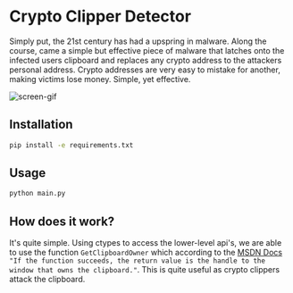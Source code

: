 # Crypto Clipper Detector

Simply put, the 21st century has had a upspring in malware. Along the course, came a simple but effective piece of malware that latches onto the infected users clipboard and replaces any crypto address to the attackers personal address. Crypto addresses are very easy to mistake for another, making victims lose money. Simple, yet effective.

![screen-gif](https://i.imgur.com/QKLd5fL.gif)

## Installation

```bash
pip install -e requirements.txt
```

## Usage

```python
python main.py
```

## How does it work?

It's quite simple. Using ctypes to access the lower-level api's, we are able to use the function `GetClipboardOwner` which according to the [MSDN Docs](https://docs.microsoft.com/en-us/windows/win32/api/winuser/nf-winuser-getclipboardowner) `"If the function succeeds, the return value is the handle to the window that owns the clipboard."`. This is quite useful as crypto clippers attack the clipboard.
